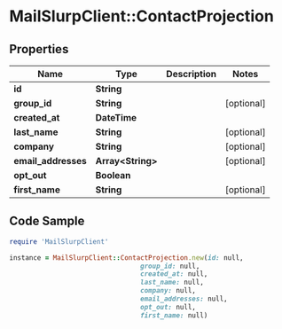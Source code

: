 # MailSlurpClient::ContactProjection

## Properties

Name | Type | Description | Notes
------------ | ------------- | ------------- | -------------
**id** | **String** |  | 
**group_id** | **String** |  | [optional] 
**created_at** | **DateTime** |  | 
**last_name** | **String** |  | [optional] 
**company** | **String** |  | [optional] 
**email_addresses** | **Array&lt;String&gt;** |  | [optional] 
**opt_out** | **Boolean** |  | 
**first_name** | **String** |  | [optional] 

## Code Sample

```ruby
require 'MailSlurpClient'

instance = MailSlurpClient::ContactProjection.new(id: null,
                                 group_id: null,
                                 created_at: null,
                                 last_name: null,
                                 company: null,
                                 email_addresses: null,
                                 opt_out: null,
                                 first_name: null)
```


